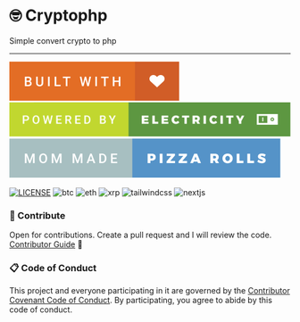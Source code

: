 # 🤓 Cryptophp

Simple convert crypto to php

---

![LOVE](https://github.com/BraveUX/for-the-badge/blob/master/src/images/badges/built-with-love.svg) ![electric](https://github.com/BraveUX/for-the-badge/blob/master/src/images/badges/powered-by-electricity.svg) ![forthebadge](https://github.com/BraveUX/for-the-badge/blob/master/src/images/badges/mom-made-pizza-rolls.svg)

[![LICENSE](https://img.shields.io/badge/LICENSE-GPLv3-brightgreen?style=for-the-badge&logo=gnu&logoColor=brightgreen)](https://www.gnu.org/licenses/gpl-3.0.en.html) ![btc](https://img.shields.io/badge/Bitcoin-000000?style=for-the-badge&logo=bitcoin) ![eth](https://img.shields.io/badge/Ethereum-3C3C3D?style=for-the-badge&logo=Ethereum&logoColor=white) ![xrp](https://img.shields.io/badge/Xrp-black?style=for-the-badge&logo=xrp&logoColor=white) ![tailwindcss](https://img.shields.io/badge/TailwindCSS-38B2AC?style=for-the-badge&logo=tailwind-css&logoColor=white) ![nextjs](https://img.shields.io/badge/Next.js-000000?style=for-the-badge&logo=next.js&logoColor=white)

### 🎯 Contribute

Open for contributions. Create a pull request and I will review the code. [Contributor Guide](./CODE_OF_CONDUCT.md) 🧐

### 📋 Code of Conduct
This project and everyone participating in it are governed by the [Contributor Covenant Code of Conduct](./CODE_OF_CONDUCT.md). By participating, you agree to abide by this code of conduct.

